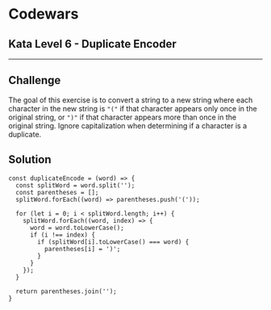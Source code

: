 # Codewars

## Kata Level 6 - Duplicate Encoder

---

## Challenge

The goal of this exercise is to convert a string to a new string where each character in the new string is `"("` if that character appears only once in the original string, or `")"` if that character appears more than once in the original string. Ignore capitalization when determining if a character is a duplicate.

## Solution

```
const duplicateEncode = (word) => {
  const splitWord = word.split('');
  const parentheses = [];
  splitWord.forEach((word) => parentheses.push('('));

  for (let i = 0; i < splitWord.length; i++) {
    splitWord.forEach((word, index) => {
      word = word.toLowerCase();
      if (i !== index) {
        if (splitWord[i].toLowerCase() === word) {
          parentheses[i] = ')';
        }
      }
    });
  }

  return parentheses.join('');
}
```
